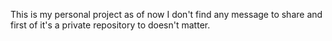 This is my personal project as of now I don't find any message to share and first of it's a private repository to doesn't matter.
